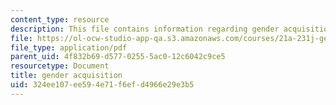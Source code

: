```yaml
---
content_type: resource
description: This file contains information regarding gender acquisition.
file: https://ol-ocw-studio-app-qa.s3.amazonaws.com/courses/21a-231j-gender-sexuality-and-society-spring-2006/324ee107ee594e71f6efd4966e29e3b5_MIT21A_213JS06_learning.pdf
file_type: application/pdf
parent_uid: 4f832b69-d577-0255-5ac0-12c6042c9ce5
resourcetype: Document
title: gender acquisition
uid: 324ee107-ee59-4e71-f6ef-d4966e29e3b5
---
```

